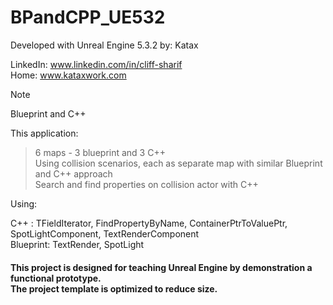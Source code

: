 # BPandCPP_UE532
Developed with Unreal Engine 5.3.2
by: Katax 

LinkedIn: www.linkedin.com/in/cliff-sharif<br> 
Home: www.kataxwork.com<br> 

> [!NOTE]
> Blueprint and C++


This application:

> 6 maps - 3 blueprint and 3 C++ <br> 
> Using collision scenarios, each as separate map with similar Blueprint and C++ approach <br> 
> Search and find properties on collision actor with C++ <br> 


Using:

C++ : TFieldIterator<UProperty>,  FindPropertyByName, ContainerPtrToValuePtr, SpotLightComponent, TextRenderComponent <br> 
Blueprint: TextRender, SpotLight <br> 

<h4> This project is designed for teaching Unreal Engine by demonstration a functional prototype. <br> The project template is optimized to reduce size.  </h4>


